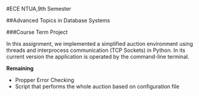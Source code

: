 #ECE NTUA,9th Semester

##Advanced Topics in Database Systems

###Course Term Project

In this assignment, we implemented a simplified auction environment using threads and interprocess communication (TCP Sockets) in Python. In its current version the application is operated by the command-line terminal.

**Remaining**

* Propper Error Checking
* Script that performs the whole auction based on configuration file
